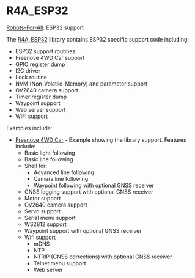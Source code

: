 # R4A_ESP32

[Robots-For-All](https://robots-for-all.org/index.html): ESP32 support

The [R4A_ESP32](https://github.com/LeeLeahy2/R4A_ESP32) library contains
ESP32 specific support code including:

- ESP32 support routines
- Freenove 4WD Car support
- GPIO register dump
- I2C driver
- Lock routine
- NVM (Non-Volatile-Memory) and parameter support
- OV2640 camera support
- Timer register dump
- Waypoint support
- Web server support
- WiFi support

Examples include:

- [Freenove 4WD Car](https://www.amazon.com/dp/B08X6PTQFM?ref=ppx_yo2ov_dt_b_fed_asin_title) - Example
showing the library support.  Features include:
  - Basic light following
  - Basic line following
  - Shell for:
    - Advanced line following
    - Camera line following
    - Waypoint following with optional GNSS receiver
  - GNSS logging support with optional GNSS receiver
  - Motor support
  - OV2640 camera support
  - Servo support
  - Serial menu support
  - WS2812 support
  - Waypoint support with optional GNSS receiver
  - Wifi support
    - mDNS
    - NTP
    - NTRIP (GNSS corrections) with optional GNSS receiver
    - Telnet menu support
    - Web server
